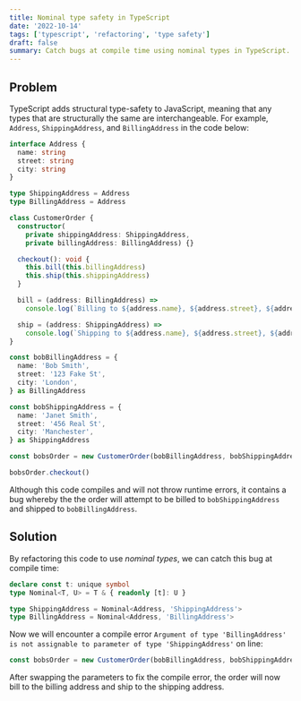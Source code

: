 ```yaml
---
title: Nominal type safety in TypeScript
date: '2022-10-14'
tags: ['typescript', 'refactoring', 'type safety']
draft: false
summary: Catch bugs at compile time using nominal types in TypeScript.
---
```


## Problem

TypeScript adds structural type-safety to JavaScript, meaning that any types that are structurally the same are interchangeable. For example, `Address`, `ShippingAddress`, and `BillingAddress` in the code below:

```ts
interface Address {
  name: string
  street: string
  city: string
}

type ShippingAddress = Address
type BillingAddress = Address

class CustomerOrder {
  constructor(
    private shippingAddress: ShippingAddress, 
    private billingAddress: BillingAddress) {}

  checkout(): void {
    this.bill(this.billingAddress)
    this.ship(this.shippingAddress)
  }

  bill = (address: BillingAddress) =>
    console.log(`Billing to ${address.name}, ${address.street}, ${address.city}`)

  ship = (address: ShippingAddress) =>
    console.log(`Shipping to ${address.name}, ${address.street}, ${address.city}`)
}

const bobBillingAddress = {
  name: 'Bob Smith',
  street: '123 Fake St',
  city: 'London',
} as BillingAddress

const bobShippingAddress = {
  name: 'Janet Smith',
  street: '456 Real St',
  city: 'Manchester',
} as ShippingAddress

const bobsOrder = new CustomerOrder(bobBillingAddress, bobShippingAddress)

bobsOrder.checkout()
```

Although this code compiles and will not throw runtime errors, it contains a bug whereby the the order will attempt to be billed to `bobShippingAddress` and shipped to `bobBillingAddress`.

## Solution

By refactoring this code to use _nominal types_, we can catch this bug at compile time:

```ts
declare const t: unique symbol
type Nominal<T, U> = T & { readonly [t]: U }

type ShippingAddress = Nominal<Address, 'ShippingAddress'>
type BillingAddress = Nominal<Address, 'BillingAddress'>
```

Now we will encounter a compile error `Argument of type 'BillingAddress' is not assignable to parameter of type 'ShippingAddress'` on line:

```ts
const bobsOrder = new CustomerOrder(bobBillingAddress, bobShippingAddress)
```

After swapping the parameters to fix the compile error, the order will now bill to the billing address and ship to the shipping address.

